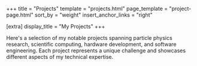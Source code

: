 +++
title = "Projects"
template = "projects.html"
page_template = "project-page.html"
sort_by = "weight"
insert_anchor_links = "right"

[extra]
display_title = "My Projects"
+++

Here's a selection of my notable projects spanning particle physics research, scientific computing, hardware development, and software engineering. Each project represents a unique challenge and showcases different aspects of my technical expertise.
